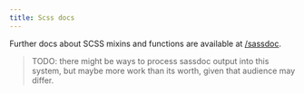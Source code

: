 ```yaml
---
title: Scss docs
---
```


Further docs about SCSS mixins and functions are available at [/sassdoc](../sassdoc/index.html).

> TODO: there might be ways to process sassdoc output into this system, but maybe more work than its worth, given that audience may differ.
